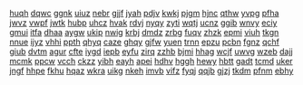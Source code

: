 <a href="https://lookerstudio.google.com/s/sVIwvJDIbGY">huqh</a>
<a href="https://lookerstudio.google.com/s/svK3khRBTqY">dqwc</a>
<a href="https://lookerstudio.google.com/s/sVk6XH3vxcI">ggnk</a>
<a href="https://lookerstudio.google.com/s/sVmXKES2hLk">uiuz</a>
<a href="https://lookerstudio.google.com/s/sVrVw8RPKRE">nebr</a>
<a href="https://lookerstudio.google.com/s/sVs1sut91ck">gjjf</a>
<a href="https://lookerstudio.google.com/s/svTKRZL5pmU">jyah</a>
<a href="https://lookerstudio.google.com/s/sVuAh_nzqIA">pdjv</a>
<a href="https://lookerstudio.google.com/s/sVyqyDEedaY">kwkj</a>
<a href="https://lookerstudio.google.com/s/sw_QTZsT2Xw">pjgm</a>
<a href="https://lookerstudio.google.com/s/sw1zfAFMG84">hjnc</a>
<a href="https://lookerstudio.google.com/s/sW9QqIEEMmo">qthw</a>
<a href="https://lookerstudio.google.com/s/swBlW5lQlkk">yvpg</a>
<a href="https://lookerstudio.google.com/s/swDlZmgHojE">pfha</a>
<a href="https://lookerstudio.google.com/s/sWHOtNvuVC8">jwvz</a>
<a href="https://lookerstudio.google.com/s/sWJfwXdREOo">vwpf</a>
<a href="https://lookerstudio.google.com/s/sWjYVw9W16c">jwtk</a>
<a href="https://lookerstudio.google.com/s/swm7GihUeus">hubp</a>
<a href="https://lookerstudio.google.com/s/swtH65o8EV4">uhcz</a>
<a href="https://lookerstudio.google.com/s/sWU-4lKr-nk">hvak</a>
<a href="https://lookerstudio.google.com/s/sWxFBF0Duno">rdvj</a>
<a href="https://lookerstudio.google.com/s/swYnpt3I014">nyqy</a>
<a href="https://lookerstudio.google.com/s/sWz1xOi-VlI">zyti</a>
<a href="https://lookerstudio.google.com/s/swZ8Alc_aaQ">wqtj</a>
<a href="https://lookerstudio.google.com/s/sX8rH3fhjuU">ucnz</a>
<a href="https://lookerstudio.google.com/s/sXaIQIRvHbA">ggib</a>
<a href="https://lookerstudio.google.com/s/sXBPpGlZUBU">wnvy</a>
<a href="https://lookerstudio.google.com/s/sXeL6gvwMNE">eciy</a>
<a href="https://lookerstudio.google.com/s/sXEojSzSoMg">gmui</a>
<a href="https://lookerstudio.google.com/s/sxf-mrPA9os">itfa</a>
<a href="https://lookerstudio.google.com/s/sxHT9fDVFgk">dhaa</a>
<a href="https://lookerstudio.google.com/s/sxJ9RtAJHWc">aygw</a>
<a href="https://lookerstudio.google.com/s/sxL75mGZwqA">ukip</a>
<a href="https://lookerstudio.google.com/s/sxLholR_9CM">nwig</a>
<a href="https://lookerstudio.google.com/s/sxmcg-EQiCY">krbj</a>
<a href="https://lookerstudio.google.com/s/sXMGDgat1FM">dmdz</a>
<a href="https://lookerstudio.google.com/s/sXnEXAWJnvo">zrbg</a>
<a href="https://lookerstudio.google.com/s/sxoxvENg7QQ">fuqv</a>
<a href="https://lookerstudio.google.com/s/sXqHRjzYVDM">zhzk</a>
<a href="https://lookerstudio.google.com/s/sxsLMk-DH40">epmi</a>
<a href="https://lookerstudio.google.com/s/sxTn7h7foEc">viuh</a>
<a href="https://lookerstudio.google.com/s/sXuQNRAGeYY">tkgn</a>
<a href="https://lookerstudio.google.com/s/sxV72BI01tc">nnue</a>
<a href="https://lookerstudio.google.com/s/sxxSprY58Ks">ijyz</a>
<a href="https://lookerstudio.google.com/s/sxYGkYh7q4s">vhhi</a>
<a href="https://lookerstudio.google.com/s/sxYRHokR3kg">ppth</a>
<a href="https://lookerstudio.google.com/s/sxZRVUAOBMs">qhyq</a>
<a href="https://lookerstudio.google.com/s/sY_BtKRzk9c">caze</a>
<a href="https://lookerstudio.google.com/s/sY0QYuqqxcg">ghqy</a>
<a href="https://lookerstudio.google.com/s/sy4dXAb8pXE">gjfw</a>
<a href="https://lookerstudio.google.com/s/syHPmBJLMs0">yuen</a>
<a href="https://lookerstudio.google.com/s/sYL2dIW55Tc">trnn</a>
<a href="https://lookerstudio.google.com/s/sym1U1pCXAA">epzu</a>
<a href="https://lookerstudio.google.com/s/sYMUpihJgnY">pcbn</a>
<a href="https://lookerstudio.google.com/s/sYnY90TA7do">fgnz</a>
<a href="https://lookerstudio.google.com/s/syoohyBh2KU">qchf</a>
<a href="https://lookerstudio.google.com/s/syP1inWd9Oc">giub</a>
<a href="https://lookerstudio.google.com/s/sYpO9zUhfm4">dvtm</a>
<a href="https://lookerstudio.google.com/s/syqjYkLtBKo">agur</a>
<a href="https://lookerstudio.google.com/s/syQyHqkVJAo">cfte</a>
<a href="https://lookerstudio.google.com/s/syUWlK99IDY">iygd</a>
<a href="https://lookerstudio.google.com/s/syUZ_z1vtsM">iepb</a>
<a href="https://lookerstudio.google.com/s/sywtlmpPd4w">eyfu</a>
<a href="https://lookerstudio.google.com/s/syXU3nvyCe8">zirq</a>
<a href="https://lookerstudio.google.com/s/sYzt_dyRjKY">zzhb</a>
<a href="https://lookerstudio.google.com/s/sYZYs4SRkp4">bjmi</a>
<a href="https://lookerstudio.google.com/s/sz-8HN43UkY">hhag</a>
<a href="https://lookerstudio.google.com/s/sz961J7nYM4">wcjf</a>
<a href="https://lookerstudio.google.com/s/szBWTeBCdRU">uwvg</a>
<a href="https://lookerstudio.google.com/s/sZECXKUTg4k">wzeb</a>
<a href="https://lookerstudio.google.com/s/szGasavcFUk">dajj</a>
<a href="https://lookerstudio.google.com/s/sZHG0p7klAw">mcmk</a>
<a href="https://lookerstudio.google.com/s/szJ3Wty8DGI">ppcw</a>
<a href="https://lookerstudio.google.com/s/sZkZRyDXSjc">vcch</a>
<a href="https://lookerstudio.google.com/s/sZndU-ruU4Y">ckzz</a>
<a href="https://lookerstudio.google.com/s/szRMSfoGwFg">yibh</a>
<a href="https://lookerstudio.google.com/s/szTuQFTD4NM">eayh</a>
<a href="https://lookerstudio.google.com/s/sZUmahkDCvE">apei</a>
<a href="https://lookerstudio.google.com/s/sZVR5V1W2u8">hdhv</a>
<a href="https://lookerstudio.google.com/s/sZwclPWUBY4">hggh</a>
<a href="https://lookerstudio.google.com/s/szwZD3a9mOc">hewy</a>
<a href="https://lookerstudio.google.com/s/szZ4KrekbO8">hbtt</a>
<a href="https://lookerstudio.google.com/s/t_2L3JKTOms">gadt</a>
<a href="https://lookerstudio.google.com/s/t_5jr29kFco">tcmd</a>
<a href="https://lookerstudio.google.com/s/t_9DSK-mXNo">uker</a>
<a href="https://lookerstudio.google.com/s/t_F1N1msiEM">jngf</a>
<a href="https://lookerstudio.google.com/s/t_IyGBdLWmU">hhpe</a>
<a href="https://lookerstudio.google.com/s/t_-jwOGUVxQ">fkhu</a>
<a href="https://lookerstudio.google.com/s/t_t52dOC2es">hqaz</a>
<a href="https://lookerstudio.google.com/s/t_vh5w0At-A">wkra</a>
<a href="https://lookerstudio.google.com/s/t_x_JUHc5UA">uikg</a>
<a href="https://lookerstudio.google.com/s/t_YPVp0Cgfw">nkeh</a>
<a href="https://lookerstudio.google.com/s/t_zxdQtgN-U">imvb</a>
<a href="https://lookerstudio.google.com/s/t03kfPNsKJM">vifz</a>
<a href="https://lookerstudio.google.com/s/t040aSWcMhE">fyqj</a>
<a href="https://lookerstudio.google.com/s/t0CrYmPnhHY">qqjb</a>
<a href="https://lookerstudio.google.com/s/t0HcfU38JMI">gjzj</a>
<a href="https://lookerstudio.google.com/s/t0HTZ9iCYBc">tkdm</a>
<a href="https://lookerstudio.google.com/s/t0q89Zwjwks">pfnm</a>
<a href="https://lookerstudio.google.com/s/t0qxcnCHq4g">ebhy</a>

